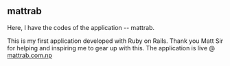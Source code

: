 ## mattrab

Here, I have the codes of the application -- mattrab.

This is my first application developed with Ruby on Rails. Thank you Matt Sir for helping and inspiring me to gear up with this. The application is live @ [mattrab.com.np](https://www.askmattrab.com)
